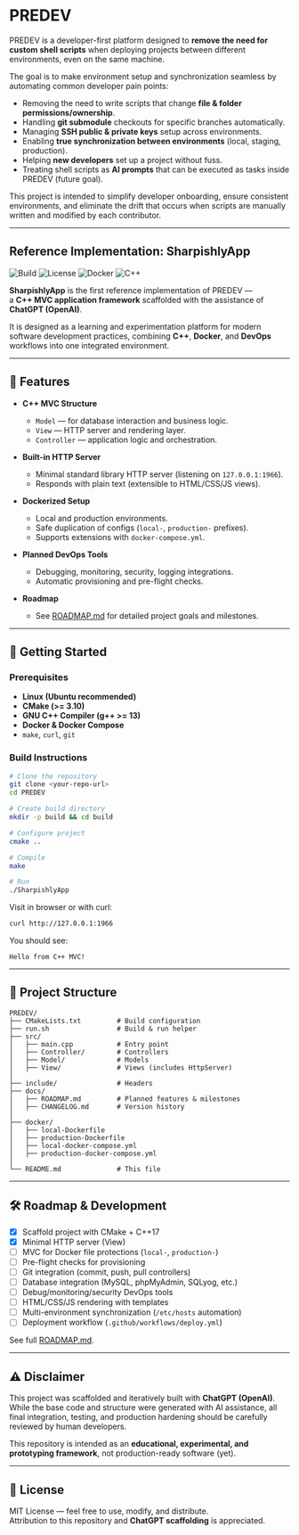 # PREDEV

PREDEV is a developer-first platform designed to **remove the need for custom shell scripts** when deploying projects between different environments, even on the same machine.  

The goal is to make environment setup and synchronization seamless by automating common developer pain points:
- Removing the need to write scripts that change **file & folder permissions/ownership**.
- Handling **git submodule** checkouts for specific branches automatically.
- Managing **SSH public & private keys** setup across environments.
- Enabling **true synchronization between environments** (local, staging, production).
- Helping **new developers** set up a project without fuss.
- Treating shell scripts as **AI prompts** that can be executed as tasks inside PREDEV (future goal).

This project is intended to simplify developer onboarding, ensure consistent environments, and eliminate the drift that occurs when scripts are manually written and modified by each contributor.

---

## Reference Implementation: SharpishlyApp

![Build](https://img.shields.io/badge/build-passing-brightgreen)
![License](https://img.shields.io/badge/license-MIT-blue)
![Docker](https://img.shields.io/badge/docker-ready-blue)
![C++](https://img.shields.io/badge/C++-17-orange)

**SharpishlyApp** is the first reference implementation of PREDEV —  
a **C++ MVC application framework** scaffolded with the assistance of **ChatGPT (OpenAI)**.  

It is designed as a learning and experimentation platform for modern software development practices, combining **C++**, **Docker**, and **DevOps** workflows into one integrated environment.

---

## 📌 Features

- **C++ MVC Structure**
  - `Model` — for database interaction and business logic.
  - `View` — HTTP server and rendering layer.
  - `Controller` — application logic and orchestration.

- **Built-in HTTP Server**
  - Minimal standard library HTTP server (listening on `127.0.0.1:1966`).
  - Responds with plain text (extensible to HTML/CSS/JS views).

- **Dockerized Setup**
  - Local and production environments.
  - Safe duplication of configs (`local-`, `production-` prefixes).
  - Supports extensions with `docker-compose.yml`.

- **Planned DevOps Tools**
  - Debugging, monitoring, security, logging integrations.
  - Automatic provisioning and pre-flight checks.

- **Roadmap**
  - See [ROADMAP.md](docs/ROADMAP.md) for detailed project goals and milestones.

---

## 🚀 Getting Started

### Prerequisites
- **Linux (Ubuntu recommended)**
- **CMake (>= 3.10)**
- **GNU C++ Compiler (g++ >= 13)**
- **Docker & Docker Compose**
- `make`, `curl`, `git`

### Build Instructions
```bash
# Clone the repository
git clone <your-repo-url>
cd PREDEV

# Create build directory
mkdir -p build && cd build

# Configure project
cmake ..

# Compile
make

# Run
./SharpishlyApp
```

Visit in browser or with curl:
```bash
curl http://127.0.0.1:1966
```

You should see:
```
Hello from C++ MVC!
```

---

## 📂 Project Structure

```
PREDEV/
├── CMakeLists.txt         # Build configuration
├── run.sh                 # Build & run helper
├── src/
│   ├── main.cpp           # Entry point
│   ├── Controller/        # Controllers
│   ├── Model/             # Models
│   ├── View/              # Views (includes HttpServer)
│
├── include/               # Headers
├── docs/
│   ├── ROADMAP.md         # Planned features & milestones
│   ├── CHANGELOG.md       # Version history
│
├── docker/
│   ├── local-Dockerfile
│   ├── production-Dockerfile
│   ├── local-docker-compose.yml
│   ├── production-docker-compose.yml
│
└── README.md              # This file
```

---

## 🛠 Roadmap & Development

- [x] Scaffold project with CMake + C++17
- [x] Minimal HTTP server (View)
- [ ] MVC for Docker file protections (`local-`, `production-`)
- [ ] Pre-flight checks for provisioning
- [ ] Git integration (commit, push, pull controllers)
- [ ] Database integration (MySQL, phpMyAdmin, SQLyog, etc.)
- [ ] Debug/monitoring/security DevOps tools
- [ ] HTML/CSS/JS rendering with templates
- [ ] Multi-environment synchronization (`/etc/hosts` automation)
- [ ] Deployment workflow (`.github/workflows/deploy.yml`)

See full [ROADMAP.md](docs/ROADMAP.md).

---

## ⚠️ Disclaimer

This project was scaffolded and iteratively built with **ChatGPT (OpenAI)**.  
While the base code and structure were generated with AI assistance, all final integration, testing, and production hardening should be carefully reviewed by human developers.  

This repository is intended as an **educational, experimental, and prototyping framework**, not production-ready software (yet).

---

## 📜 License

MIT License — feel free to use, modify, and distribute.  
Attribution to this repository and **ChatGPT scaffolding** is appreciated.
